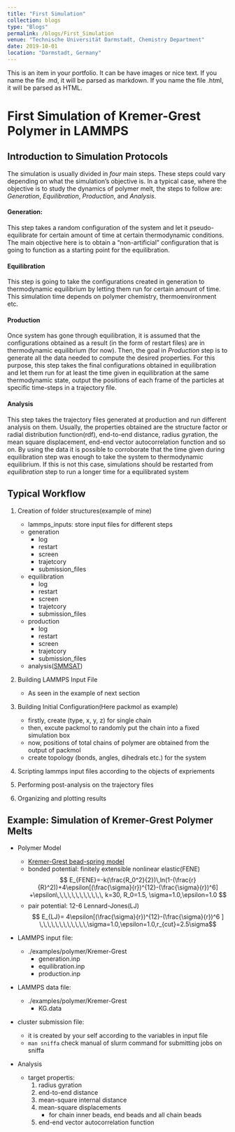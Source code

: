 ```yaml
---
title: "First Simulation"
collection: blogs
type: "Blogs"
permalink: /blogs/First_Simulation
venue: "Technische Universität Darmstadt, Chemistry Department"
date: 2019-10-01
location: "Darmstadt, Germany"
---
```


This is an item in your portfolio. It can be have images or nice text. If you name the file .md, it will be parsed as markdown. If you name the file .html, it will be parsed as HTML. 



# First Simulation of Kremer-Grest Polymer in LAMMPS
## Introduction to Simulation Protocols
The simulation is usually divided in *four* main steps. These steps could vary depending on what the simulation’s objective is. In a typical case, where the objective is to study the dynamics of polymer melt, the steps to follow are: *Generation*, *Equilibration*, *Production*, and *Analysis*.

#### Generation: 
This step takes a random configuration of the system and let it pseudo-equilibrate for certain amount of time at certain thermodynamic conditions. The main objective here is to obtain a “non-artificial” configuration that is going to function as a starting point for the equilibration.

#### Equilibration
This step is going to take the configurations created in generation to thermodynamic equilibrium by letting them run for certain amount of time. This simulation time depends on polymer chemistry, thermoenvironment etc.

#### Production

Once system has gone through equilibration, it is assumed that the configurations obtained as a result (in the form of restart files) are in thermodynamic equilibrium (for now). Then, the goal in *Production* step is to generate all the data needed to compute the desired properties. For this purpose, this step takes the final configurations obtained in equilibration and let them run for at least the time given in equilibration at the same thermodynamic state, output the positions of each frame of the particles at specific time-steps in a trajectory file. 

#### Analysis
This step takes the trajectory files generated at production and run different analysis on them. Usually, the properties obtained are the structure factor or radial distribution function(rdf), end-to-end distance, radius gyration, the mean square displacement, end-end vector autocorrelation function and so on. By using the data it is possible to corroborate that the time given during equilibration step was enough to take the system to thermodynamic equilibrium. If this is not this case, simulations should be restarted from *equilibration* step to run a longer time for a equilibrated system

## Typical Workflow
1. Creation of folder structures(example of mine)
	* lammps_inputs: store input files for different steps
	* generation
		* log
		* restart
		* screen
		* trajetcory
		* submission_files 
	* equilibration
		* log
		* restart
		* screen
		* trajetcory
		* submission_files 
	* production
		* log
		* restart
		* screen
		* trajetcory
		* submission_files 
	* analysis([SMMSAT](https://github.com/Chenghao-Wu/SMMSAT))

2. Building LAMMPS Input File 
	* As seen in the example of next section

3. Building Initial Configuration(Here packmol as example)
	* firstly, create (type, x, y, z) for single chain
	* then, excute packmol to randomly put the chain into a fixed simulation box
	* now, positions of total chains of polymer are obtained from the output of packmol
	* create topology (bonds, angles, dihedrals etc.) for the system

4. Scripting lammps input files according to the objects of expriements

5. Performing post-analysis on the trajectory files

6. Organizing and plotting results 

## Example: Simulation of Kremer-Grest Polymer Melts
* Polymer Model
	* [Kremer-Grest bead-spring model](https://aip.scitation.org/doi/10.1063/1.458541)
	* bonded potential: finitely extensible nonlinear elastic(FENE)
$$ E_{FENE}=-k(\frac{R_0^2}{2})\,ln(1-(\frac{r}{R}^2))+4\epsilon[(\frac{\sigma}{r})^{12}-(\frac{\sigma}{r})^6] +\epsilon\,\,\,\,\,\,\,\,\,\,\,\, k=30, R_0=1.5, \sigma=1.0,\epsilon=1.0 $$
	* pair potential: 12-6 Lennard-Jones(LJ)
$$ E_{LJ}= 4\epsilon[(\frac{\sigma}{r})^{12}-(\frac{\sigma}{r})^6 ] \,\,\,\,\,\,\,\,\,\,\,\,\sigma=1.0,\epsilon=1.0,r_{cut}=2.5\sigma$$
* LAMMPS input file:
	* ./examples/polymer/Kremer-Grest 
		* generation.inp
		* equilibration.inp
		* production.inp
* LAMMPS data file:
	* ./examples/polymer/Kremer-Grest 
		* KG.data
* cluster submission file:
	* it is created by your self according to the variables in input file
	* ```man sniffa``` check manual of slurm command for submitting jobs on sniffa

* Analysis
	* target propertis: 
		1. radius gyration
		2. end-to-end distance
		3. mean-square internal distance
		3. mean-square displacements
			* for chain inner beads, end beads and all chain beads
		4. end-end vector autocorrelation function 

